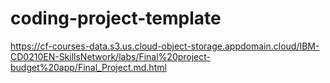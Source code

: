 # coding-project-template

https://cf-courses-data.s3.us.cloud-object-storage.appdomain.cloud/IBM-CD0210EN-SkillsNetwork/labs/Final%20project-budget%20app/Final_Project.md.html